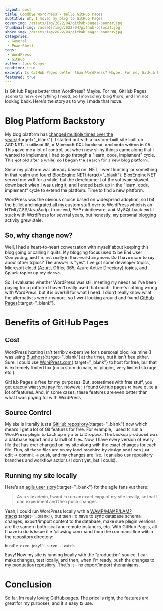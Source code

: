 ```yaml
---
layout: post
title: Goodbye WordPress - Hello GitHub Pages
subtitle: Why I moved my blog to GitHub Pages
cover-img: /assets/img/2022/04/github-pages-banner.jpg
thumbnail-img: /assets/img/2022/04/github-octocat.jpg
share-img: /assets/img/2022/04/github-pages-banner.jpg
categories:
 - General
 - PowerShell
tags:
 - WordPress
 - GitHub
author: JasonConger
readtime: true
excerpt: Is GitHub Pages better than WordPress? Maybe. For me, GitHub Pages seems to have everything I need, so I moved my blog there, and I'm not looking back. Here's the story as to why I made that move.
featured: true
---
```

Is GitHub Pages better than WordPress? Maybe. For me, GitHub Pages seems to have everything I need, so I moved my blog there, and I'm not looking back. Here's the story as to why I made that move.

# Blog Platform Backstory
My blog platform has [changed multiple times over the years](https://web.archive.org/web/*/jasonconger.com){:target="_blank"}. I started out with a custom-built site built on ASP.NET. It utilized IIS, a Microsoft SQL backend, and code written in C#. This gave me a lot of control, but when new shiny things came along that I wanted to implement, I had to go through a "learn, code, implement" cycle. This got old after a while, so I began the search for a new blog platform.

Since my platform was already based on .NET, I went hunting for something in that realm and found [BlogEngine.NET](https://blogengine.io){:target="_blank"}. BlogEngine.NET served me well for a while, but the development of the software slowed down back when I was using it, and I ended back up in the "learn, code, implement" cycle to extend the platform. Time to find a new platform.

WordPress was the obvious choice based on widespread adoption, so I bit the bullet and migrated all my custom stuff over to WordPress which is an HTML/CSS/JavaScript front-end, PHP middleware, and MySQL back end. I stuck with WordPress for several years, but honestly, my personal blogging activity grew stale.

## So, why change now?
Well, I had a heart-to-heart conversation with myself about keeping this blog going or calling it quits. My blogging focus used to be End User Computing, and I'm not really in that world anymore. Do I have more to say about other topics? The answer is "yes". I've got some developer topics, Microsoft cloud (Azure, Office 365, Azure Active Directory) topics, and Splunk topics up my sleeve.

So, I evaluated whether WordPress was still meeting my needs as I've been paying for a platform I haven't really used that much. There's nothing wrong with WordPress, but it is overkill for what I need. I didn't really know what the alternatives were anymore, so I went looking around and found [GitHub Pages](https://pages.github.com){:target="_blank"}.

# Benefits of GitHub Pages
## Cost
WordPress hosting isn't terribly expensive for a personal blog like mine (I was using [Bluehost](https://www.bluehost.com){:target="_blank"} at the time), but it isn't free either. Sure, I could use [WordPress.com](https://wordpress.com/pricing/){:target="_blank"} to host for free, but that is extremely limited too (no custom domain, no plugins, very limited storage, etc.).

GitHub Pages is free for my purposes. But, sometimes with free stuff, you get exactly what you pay for. However, I found GitHub pages to have quite a lot of features. And, in some cases, these features are even better than what I was paying for with WordPress.

## Source Control
My site is literally just a [GitHub repository](https://github.com/JasonConger/jasonconger.github.io){:target="_blank"} now which means I get a lot of Git features for free. For example, I used to run a WordPress plugin to back up my site to Dropbox. The backup produced was a database export and a tarball of files. Now, I have every version of every file that has ever changed on my site along with the exact changes for each file. Plus, all these files are on my local machine by design and I can just edit -> commit -> push, and my changes are live. I can also use repository branches and workflow actions (I don't yet, but I could).

## Running my site locally
Here's an [agile user story](https://www.atlassian.com/agile/project-management/user-stories){:target="_blank"} for the agile fans out there:

> As a site admin, I want to run an exact copy of my site locally, so that I can experiment and then push changes.

Yeah, I could run WordPress locally with a [WAMP/MAMP/LAMP stack](https://www.geeksforgeeks.org/what-is-the-difference-between-lamp-stack-mamp-stack-and-wamp-stack/){:target="_blank"}, but then I'd have to sync database schema changes, export/import content to the database, make sure plugin versions are the same in both local and remote instances, etc. With GitHub Pages, all I have to do is issue the following command from the command line within the repository directory:

    bundle exec jekyll serve --watch

Easy! Now my site is running locally with the "production" source. I can make changes, test locally, and then, when I'm ready, push the changes to my production repository. That's it - no export/import shenanigans.

# Conclusion
So far, Im really loving GitHub pages. The price is right, the features are great for my purposes, and it is easy to use.